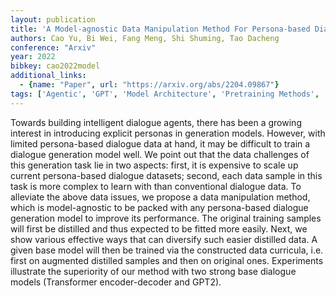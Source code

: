 ```yaml
---
layout: publication
title: 'A Model-agnostic Data Manipulation Method For Persona-based Dialogue Generation'
authors: Cao Yu, Bi Wei, Fang Meng, Shi Shuming, Tao Dacheng
conference: "Arxiv"
year: 2022
bibkey: cao2022model
additional_links:
  - {name: "Paper", url: "https://arxiv.org/abs/2204.09867"}
tags: ['Agentic', 'GPT', 'Model Architecture', 'Pretraining Methods', 'Training Techniques', 'Transformer']
---
```

Towards building intelligent dialogue agents, there has been a growing
interest in introducing explicit personas in generation models. However, with
limited persona-based dialogue data at hand, it may be difficult to train a
dialogue generation model well. We point out that the data challenges of this
generation task lie in two aspects: first, it is expensive to scale up current
persona-based dialogue datasets; second, each data sample in this task is more
complex to learn with than conventional dialogue data. To alleviate the above
data issues, we propose a data manipulation method, which is model-agnostic to
be packed with any persona-based dialogue generation model to improve its
performance. The original training samples will first be distilled and thus
expected to be fitted more easily. Next, we show various effective ways that
can diversify such easier distilled data. A given base model will then be
trained via the constructed data curricula, i.e. first on augmented distilled
samples and then on original ones. Experiments illustrate the superiority of
our method with two strong base dialogue models (Transformer encoder-decoder
and GPT2).
